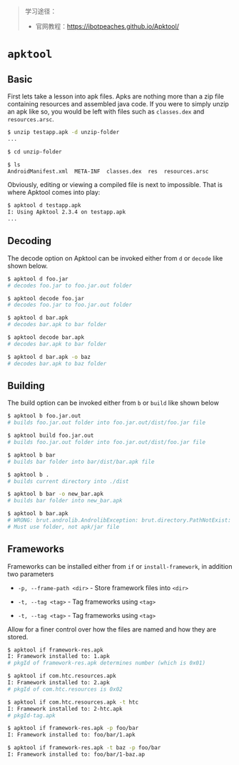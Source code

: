 > 学习途径：
>
> - 官网教程：https://ibotpeaches.github.io/Apktool/

# `apktool`

## Basic

First lets take a lesson into apk files. Apks are nothing more than a zip file containing resources and assembled java code. If you were to simply unzip an apk like so, you would be left with files such as `classes.dex` and `resources.arsc`.

```bash
$ unzip testapp.apk -d unzip-folder
...

$ cd unzip-folder

$ ls
AndroidManifest.xml  META-INF  classes.dex  res  resources.arsc
```

Obviously, editing or viewing a compiled file is next to impossible. That is where Apktool comes into play:

```bash
$ apktool d testapp.apk
I: Using Apktool 2.3.4 on testapp.apk
...
```

## Decoding

The decode option on Apktool can be invoked either from `d` or `decode` like shown below.

```bash
$ apktool d foo.jar
# decodes foo.jar to foo.jar.out folder

$ apktool decode foo.jar
# decodes foo.jar to foo.jar.out folder

$ apktool d bar.apk
# decodes bar.apk to bar folder

$ apktool decode bar.apk
# decodes bar.apk to bar folder

$ apktool d bar.apk -o baz
# decodes bar.apk to baz folder
```

## Building

The build option can be invoked either from `b` or `build` like shown below

```bash
$ apktool b foo.jar.out
# builds foo.jar.out folder into foo.jar.out/dist/foo.jar file

$ apktool build foo.jar.out
# builds foo.jar.out folder into foo.jar.out/dist/foo.jar file

$ apktool b bar
# builds bar folder into bar/dist/bar.apk file

$ apktool b .
# builds current directory into ./dist

$ apktool b bar -o new_bar.apk
# builds bar folder into new_bar.apk

$ apktool b bar.apk
# WRONG: brut.androlib.AndrolibException: brut.directory.PathNotExist: apktool.yml
# Must use folder, not apk/jar file
```

## Frameworks

Frameworks can be installed either from `if` or `install-framework`, in addition two parameters

- `-p, --frame-path <dir>` - Store framework files into `<dir>`
- `-t, --tag <tag>` - Tag frameworks using `<tag>`

- `-t, --tag <tag>` - Tag frameworks using `<tag>`

Allow for a finer control over how the files are named and how they are stored.

```bash
$ apktool if framework-res.apk
I: Framework installed to: 1.apk 
# pkgId of framework-res.apk determines number (which is 0x01)

$ apktool if com.htc.resources.apk
I: Framework installed to: 2.apk 
# pkgId of com.htc.resources is 0x02

$ apktool if com.htc.resources.apk -t htc
I: Framework installed to: 2-htc.apk 
# pkgId-tag.apk

$ apktool if framework-res.apk -p foo/bar
I: Framework installed to: foo/bar/1.apk

$ apktool if framework-res.apk -t baz -p foo/bar
I: Framework installed to: foo/bar/1-baz.ap
```
